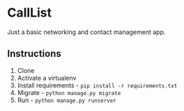 # CallList

Just a basic networking and contact management app.

## Instructions

1. Clone
1. Activate a virtualenv
1. Install requirements - `pip install -r requirements.txt`
1. Migrate - `python manage.py migrate`
1. Run - `python manage.py runserver`